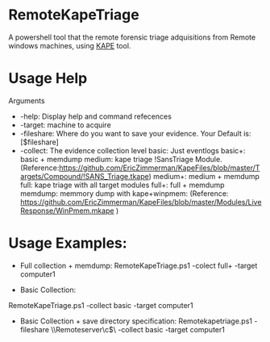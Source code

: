 # RemoteKapeTriage
A powershell tool that the remote forensic triage adquisitions from Remote windows machines, using [KAPE](https://www.kroll.com/en/insights/publications/cyber/kroll-artifact-parser-extractor-kape) tool.


# Usage Help
Arguments
* -help: Display help and command refecences
* -target: machine to acquire
* -fileshare: Where do you want to save your evidence. Your Default is: [$fileshare]
* -collect: The evidence collection level 
basic: Just eventlogs
basic+: basic + memdump
medium: kape triage !SansTriage Module. (Reference:https://github.com/EricZimmerman/KapeFiles/blob/master/Targets/Compound/!SANS_Triage.tkape)
medium+: medium + memdump
full: kape triage with all target modules
full+: full + memdump
memdump: memmory dump with kape+winpmem: (Reference: https://github.com/EricZimmerman/KapeFiles/blob/master/Modules/LiveResponse/WinPmem.mkape )

# Usage Examples:

* Full collection + memdump:
RemoteKapeTriage.ps1 -colect full+ -target computer1

* Basic Collection:

RemoteKapeTriage.ps1 -collect basic -target computer1

* Basic Collection + save directory specification:
Remotekapetriage.ps1 -fileshare \\\Remoteserver\c$\ -collect basic -target computer1
